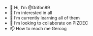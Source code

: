 - 👋 Hi, I’m @Grifon89
- 👀 I’m interested in all
- 🌱 I’m currently learning all of them
- 💞️ I’m looking to collaborate on PIZDEC
- 📫 How to reach me Gercog

<!---
Labudabudabda
--->
